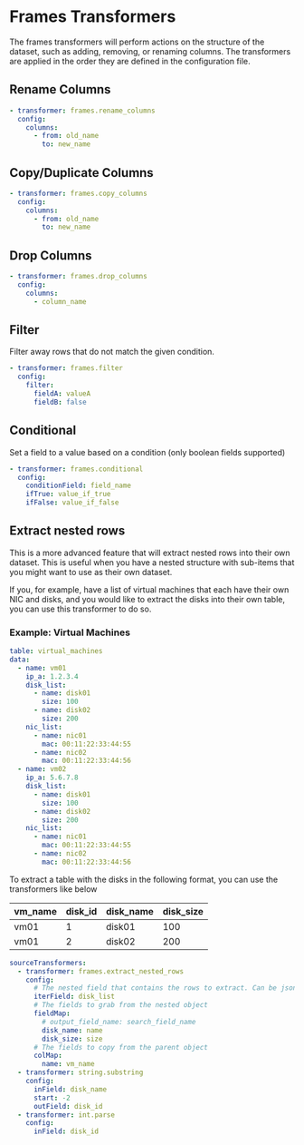 # Frames Transformers
The frames transformers will perform actions on the structure of the dataset, such as adding, removing, or renaming columns. The transformers are applied in the order they are defined in the configuration file.

## Rename Columns
```yaml
- transformer: frames.rename_columns
  config:
    columns:
      - from: old_name
        to: new_name
```

## Copy/Duplicate Columns
```yaml
- transformer: frames.copy_columns
  config:
    columns:
      - from: old_name
        to: new_name
```

## Drop Columns
```yaml
- transformer: frames.drop_columns
  config:
    columns:
      - column_name
```

## Filter
Filter away rows that do not match the given condition.

```yaml
- transformer: frames.filter
  config:
    filter:
      fieldA: valueA
      fieldB: false
```

## Conditional
Set a field to a value based on a condition (only boolean fields supported)

```yaml
- transformer: frames.conditional
  config:
    conditionField: field_name
    ifTrue: value_if_true
    ifFalse: value_if_false
```


## Extract nested rows
This is a more advanced feature that will extract nested rows into their own dataset. This is useful when you have a nested structure with sub-items that you might want to use as their own dataset.

If you, for example, have a list of virtual machines that each have their own NIC and disks, and you would like to extract the disks into their own table, you can use this transformer to do so.

### Example: Virtual Machines
```yaml
table: virtual_machines
data:
  - name: vm01
    ip_a: 1.2.3.4
    disk_list:
      - name: disk01
        size: 100
      - name: disk02
        size: 200
    nic_list:
      - name: nic01
        mac: 00:11:22:33:44:55
      - name: nic02
        mac: 00:11:22:33:44:56
  - name: vm02
    ip_a: 5.6.7.8
    disk_list:
      - name: disk01
        size: 100
      - name: disk02
        size: 200
    nic_list:
      - name: nic01
        mac: 00:11:22:33:44:55
      - name: nic02
        mac: 00:11:22:33:44:56
```

To extract a table with the disks in the following format, you can use the transformers like below

| vm_name | disk_id | disk_name | disk_size |
|---------|---------|-----------|-----------|
| vm01    | 1       | disk01    | 100       |
| vm01    | 2       | disk02    | 200       |

```yaml
sourceTransformers:
  - transformer: frames.extract_nested_rows
    config:
      # The nested field that contains the rows to extract. Can be jsonpath (e.g. metadata.storage.0.disk_list)
      iterField: disk_list
      # The fields to grab from the nested object
      fieldMap:
        # output_field_name: search_field_name
        disk_name: name
        disk_size: size
      # The fields to copy from the parent object
      colMap:
        name: vm_name
  - transformer: string.substring
    config:
      inField: disk_name
      start: -2
      outField: disk_id
  - transformer: int.parse
    config:
      inField: disk_id
```